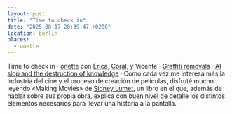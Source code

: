 ```yaml
---
layout: post
title: "Time to check in"
date: "2025-08-17 20:39:47 +0200"
location: berlin
places:
  - onette
---
```


Time to check in &middot; [onette](/maps/berlin/onette) con
[Erica](https://www.ericafustero.com),
[Coral](https://www.instagram.com/somethingsburning), y Vicente &middot;
[Graffiti removals](https://graffitiremovals.org) &middot; [AI slop and the
destruction of
knowledge](https://irisvanrooijcogsci.com/2025/08/12/ai-slop-and-the-destruction-of-knowledge)
&middot;
Como cada vez me interesa más la industria del cine y el proceso de creación de películas,
disfruté mucho leyendo «Making Movies» de [Sidney Lumet](https://en.wikipedia.org/wiki/Sidney_Lumet), un libro en el
que, además de hablar sobre sus propia obra, explica con buen nivel de
detalle los distintos elementos necesarios para llevar una historia a la pantalla.
